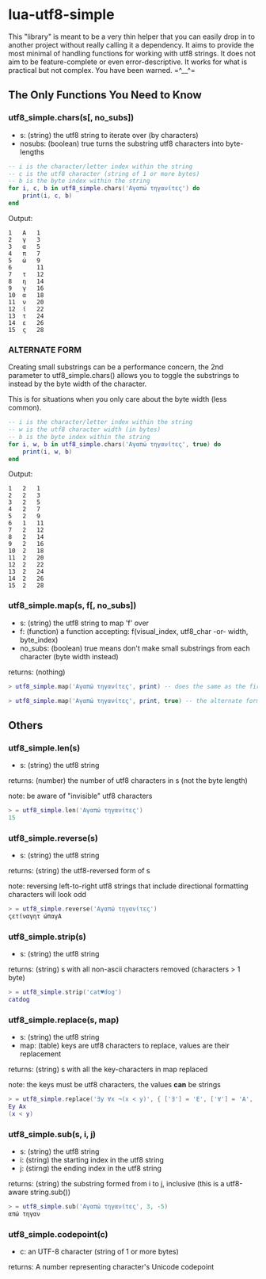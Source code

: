 # lua-utf8-simple

This "library" is meant to be a very thin helper that you can easily drop in to another project without really calling it a dependency.  It aims to provide the most minimal of handling functions for working with utf8 strings.  It does not aim to be feature-complete or even error-descriptive.  It works for what is practical but not complex.  You have been warned. =^__^=

## The Only Functions You Need to Know

### utf8_simple.chars(s[, no_subs])
- s: (string) the utf8 string to iterate over (by characters)
- nosubs: (boolean) true turns the substring utf8 characters into byte-lengths

```lua
-- i is the character/letter index within the string
-- c is the utf8 character (string of 1 or more bytes)
-- b is the byte index within the string
for i, c, b in utf8_simple.chars('Αγαπώ τηγανίτες') do
	print(i, c, b)
end
```

Output:

	1	Α	1
	2	γ	3
	3	α	5
	4	π	7
	5	ώ	9
	6		11
	7	τ	12
	8	η	14
	9	γ	16
	10	α	18
	11	ν	20
	12	ί	22
	13	τ	24
	14	ε	26
	15	ς	28

### ALTERNATE FORM
Creating small substrings can be a performance concern, the 2nd parameter to utf8_simple.chars()
allows you to toggle the substrings to instead by the byte width of the character.

This is for situations when you only care about the byte width (less common).

```lua
-- i is the character/letter index within the string
-- w is the utf8 character width (in bytes)
-- b is the byte index within the string
for i, w, b in utf8_simple.chars('Αγαπώ τηγανίτες', true) do
	print(i, w, b)
end
```

Output:

	1	2	1
	2	2	3
	3	2	5
	4	2	7
	5	2	9
	6	1	11
	7	2	12
	8	2	14
	9	2	16
	10	2	18
	11	2	20
	12	2	22
	13	2	24
	14	2	26
	15	2	28

### utf8_simple.map(s, f[, no_subs])
- s: (string) the utf8 string to map 'f' over
- f: (function) a function accepting: f(visual_index, utf8_char -or- width, byte_index)
- no_subs: (boolean) true means don't make small substrings from each character (byte width instead)

returns: (nothing)

```lua
> utf8_simple.map('Αγαπώ τηγανίτες', print) -- does the same as the first example above
```

```lua
> utf8_simple.map('Αγαπώ τηγανίτες', print, true) -- the alternate form from above
```

## Others

### utf8_simple.len(s)
- s: (string) the utf8 string

returns: (number) the number of utf8 characters in s (not the byte length)

note: be aware of "invisible" utf8 characters

```lua
> = utf8_simple.len('Αγαπώ τηγανίτες')
15
```

### utf8_simple.reverse(s)
- s: (string) the utf8 string

returns: (string) the utf8-reversed form of s

note: reversing left-to-right utf8 strings that include directional formatting characters will look odd

```lua
> = utf8_simple.reverse('Αγαπώ τηγανίτες')
ςετίναγητ ώπαγΑ
```

### utf8_simple.strip(s)
- s: (string) the utf8 string

returns: (string) s with all non-ascii characters removed (characters > 1 byte)

```lua
> = utf8_simple.strip('cat♥dog')
catdog
```

### utf8_simple.replace(s, map)
- s: (string) the utf8 string
- map: (table) keys are utf8 characters to replace, values are their replacement

returns: (string) s with all the key-characters in map replaced

note: the keys must be utf8 characters, the values **can** be strings

```lua
> = utf8_simple.replace('∃y ∀x ¬(x ≺ y)', { ['∃'] = 'E', ['∀'] = 'A', ['¬'] = '\r\n', ['≺'] = '<' })
Ey Ax 
(x < y)
```

### utf8_simple.sub(s, i, j)
- s: (string) the utf8 string
- i: (string) the starting index in the utf8 string
- j: (stirng) the ending index in the utf8 string

returns: (string) the substring formed from i to j, inclusive (this is a utf8-aware string.sub())

```lua
> = utf8_simple.sub('Αγαπώ τηγανίτες', 3, -5)
απώ τηγαν
```

### utf8_simple.codepoint(c)
- c: an UTF-8 character (string of 1 or more bytes)

returns: A number representing character's Unicode codepoint
